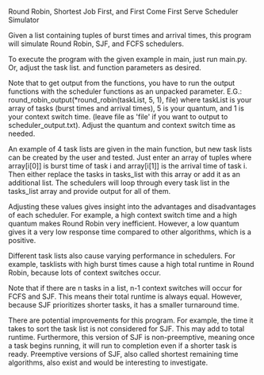 Round Robin, Shortest Job First, and First Come First Serve Scheduler Simulator

Given a list containing tuples of burst times and arrival times, this program will simulate Round Robin, SJF, and FCFS schedulers.

To execute the program with the given example in main, just run main.py. Or, adjust the task list. and function parameters as desired.

Note that to get output from the functions, you have to run the output functions with the scheduler functions as an unpacked parameter.
E.G.: round_robin_output(*round_robin(taskList, 5, 1), file) where taskList is your array of tasks (burst times and arrival times), 5 is your quantum, and 1 is your context switch time. (leave file as 'file' if you want to output to scheduler_output.txt). Adjust the quantum and context switch time as needed.

An example of 4 task lists are given in the main function, but new task lists can be created by the user and tested. Just enter an array of tuples where array[i[0]] is burst time of task i and array[i[1]] is the arrival time of task i. Then either replace the tasks in tasks_list with this array or add it as an additional list. The schedulers will loop through every task list in the tasks_list array and provide output for all of them.

Adjusting these values gives insight into the advantages and disadvantages of each scheduler. For example, a high context switch time and a high quantum makes Round Robin very inefficient. However, a low quantum gives it a very low response time compared to other algorithms, which is a positive.

Different task lists also cause varying performance in schedulers. For example, tasklists with high burst times cause a high total runtime in Round Robin, because lots of context switches occur.

Note that if there are n tasks in a list, n-1 context switches will occur for FCFS and SJF. This means their total runtime is always equal. However, because SJF prioritizes shorter tasks, it has a smaller turnaround time.

There are potential improvements for this program. For example, the time it takes to sort the task list is not considered for SJF. This may add to total runtime. Furthermore, this version of SJF is non-preemptive, meaning once a task begins running, it will run to completion even if a shorter task is ready. Preemptive versions of SJF, also called shortest remaining time algorithms, also exist and would be interesting to investigate.